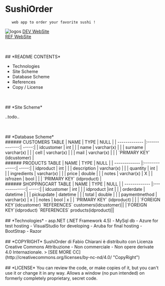 # SushiOrder
```
   web app to order your favorite sushi ! 
```
![logos](https://github.com/Xiryl/SushiOrder/blob/master/DH.png)
[DEV WebSite](http://www.chiarani.it "Fabio Chiarani")
<br /> 
[REF WebSite](http://www.ristorantefuhao.it "Ristorante Fu Hao") 

<br />
<br />
## *README CONTENTS*

- Technologies
- Site Scheme
- Database Scheme
- References
- Copy / License

<br />
<br />
## *Site Scheme*

..todo..

<br />
<br />
## *Database Scheme*
<br />
###### CUSTOMERS TABLE
| NAME        | TYPE           | NULL  |
| ------------- |:-------------:| -----:|
| idcustomer      | int |  |
| name      | varchar(x)      |    |
| surname | varchar(x)      |     |
| cell | varchar(x)      |     |
| mail | varchar(x)      |     |
| `PRIMARY KEY`  (idcustomer)           |

<br />
###### PRODUCTS TABLE
| NAME        | TYPE           | NULL  |
| ------------- |:-------------:| -----:|
| idproduct      | int |  |
| description      | varchar(x)      |    |
| quantity | int      |     |
| ingredients | varchar(x)      |     |
| price | double     |     |
| notes | varchar(x)      |   X  |
| isfrozen | bool      |     |
| `PRIMARY KEY`  (idproduct)           |

<br />
###### SHOPPINGCART TABLE
| NAME        | TYPE           | NULL  |
| ------------- |:-------------:| -----:|
| idcustomer      | int |  |
| idproduct      |int      |    |
| orderdate | datetime      |     |
| pickupdate | datetime      |     |
| total | double     |     |
| paymentmethod | varchar(x)      |   x  |
| notes | bool      |    x |
| `PRIMARY KEY`  (idproduct)      |     |
| `FOREIGN KEY`(idcustomer) `REFERENCES` customers(idcustomer)||
|`FOREIGN KEY`(idproduct) `REFERENCES` products(idproduct)||

<br />
<br />
## *Technologies*
- asp.NET (.NET Framework 4.5)
- MySql db
- Azure for test hosting
- VisualStudio for developing
- Aruba for final hosting
- BootStrap
- Razor
 
<br />
<br />
## *COPYRIGHT*
SushiOrder di Fabio Chiarani è distribuito con Licenza Creative Commons Attribuzione - Non commerciale - Non opere derivate 4.0 Internazionale.
 > [SEE MORE CC](http://creativecommons.org/licenses/by-nc-nd/4.0/ "CopyRight") 

<br />
<br />
## *LICENSE*
You can review the code, or make copies of it, but you can't use it or change it in any way. Allows a window (no pun intended) on formerly completely proprietary, secret code.
